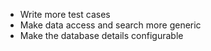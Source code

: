 * Write more test cases
* Make data access and search more generic
* Make the database details configurable
